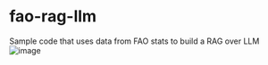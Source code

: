 # fao-rag-llm
Sample code that uses data from FAO stats to build a RAG over LLM
![image](https://github.com/Scicrop/fao-rag-llm/assets/692043/cc9807e9-f4e5-44ae-94aa-8b6109035156)
